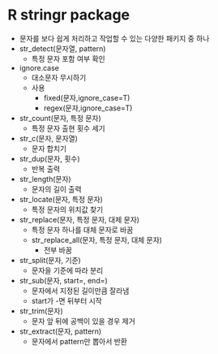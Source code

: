 # R stringr package

- 문자를 보다 쉽게 처리하고 작업할 수 있는 다양한 패키지 중 하나
- str_detect(문자열, pattern)
  - 특정 문자 포함 여부 확인
- ignore.case
  - 대소문자 무시하기
  - 사용
    - fixed(문자,ignore_case=T)
    - regex(문자,ignore_case=T)
- str_count(문자, 특정 문자)
  - 특정 문자 출현 횟수 세기
- str_c(문자, 문자열)
  - 문자 합치기
- str_dup(문자, 횟수)
  - 반복 출력
- str_length(문자)
  - 문자의 길이 출력
- str_locate(문자, 특정 문자)
  - 특정 문자의 위치값 찾기
- str_replace(문자, 특정 문자, 대체 문자)
  - 특정 문자 하나를 대체 문자로 바꿈
  - str_replace_all(문자, 특정 문자, 대체 문자)
    - 전부 바꿈
- str_split(문자, 기준)
  - 문자을 기준에 따라 분리
- str_sub(문자, start=, end=)
  - 문자에서 지정된 길이만큼 잘라냄
  - start가 -면 뒤부터 시작
- str_trim(문자)
  - 문자 앞 뒤에 공백이 있을 경우 제거
- str_extract(문자, pattern)
  - 문자에서 pattern만 뽑아서 반환